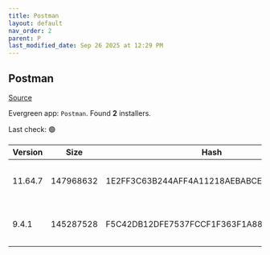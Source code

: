 ```yaml
---
title: Postman
layout: default
nav_order: 2
parent: P
last_modified_date: Sep 26 2025 at 12:29 PM
---
```


## Postman

[Source](https://www.getpostman.com/)

Evergreen app: `Postman`. Found **2** installers.

Last check: 🟢

| Version | Size      | Hash                                     | Date                | Architecture | Filename                        | URI                                                                                                              |
| ------- | --------- | ---------------------------------------- | ------------------- | ------------ | ------------------------------- | ---------------------------------------------------------------------------------------------------------------- |
| 11.64.7 | 147968632 | 1E2FF3C63B244AFF4A11218AEBABCEC1AACD05CD | 09/26/2025 01:37:25 | x64          | Postman-win64-11.64.7-Setup.exe | [https://dl.pstmn.io/download/version/11.64.7/windows64](https://dl.pstmn.io/download/version/11.64.7/windows64) |
| 9.4.1   | 145287528 | F5C42DB12DFE7537FCCF1F363F1A883797F8C466 | 12/10/2021 19:02:30 | x86          | Postman-win32-9.4.1-Setup.exe   | [https://dl.pstmn.io/download/version/9.4.1/windows32](https://dl.pstmn.io/download/version/9.4.1/windows32)     |

